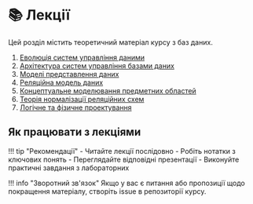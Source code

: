 # 📚 Лекції

Цей розділ містить теоретичний матеріал курсу з баз даних.

1. [Еволюція систем управління даними](lecture-01.md)
2. [Архітектура систем управління базами даних](lecture-02.md)
3. [Моделі представлення даних](lecture-03.md)
4. [Реляційна модель даних](lecture-04.md)
5. [Концептуальне моделювання предметних областей](lecture-05.md)
6. [Теорія нормалізації реляційних схем](lecture-06.md)
7. [Логічне та фізичне проектування](lecture-07.md)





## Як працювати з лекціями

!!! tip "Рекомендації"
    - Читайте лекції послідовно
    - Робіть нотатки з ключових понять
    - Переглядайте відповідні презентації
    - Виконуйте практичні завдання з лабораторних

!!! info "Зворотний зв'язок"
    Якщо у вас є питання або пропозиції щодо покращення матеріалу, створіть issue в репозиторії курсу.
